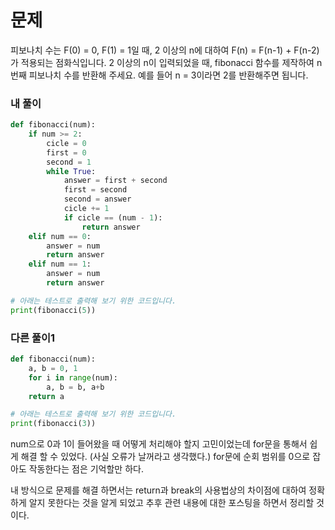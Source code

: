 # 문제
피보나치 수는 F(0) = 0, F(1) = 1일 때, 2 이상의 n에 대하여 
F(n) = F(n-1) + F(n-2) 가 적용되는 점화식입니다. 
2 이상의 n이 입력되었을 때, fibonacci 함수를 제작하여 n번째 피보나치 수를 반환해 주세요. 예를 들어 n = 3이라면 2를 반환해주면 됩니다.

### 내 풀이

```python
def fibonacci(num):
    if num >= 2:
        cicle = 0
        first = 0
        second = 1
        while True:
            answer = first + second
            first = second
            second = answer
            cicle += 1
            if cicle == (num - 1):
                return answer
    elif num == 0:
        answer = num
        return answer
    elif num == 1:
        answer = num
        return answer

# 아래는 테스트로 출력해 보기 위한 코드입니다.
print(fibonacci(5))
```

### 다른 풀이1

```python
def fibonacci(num):
    a, b = 0, 1
    for i in range(num):
        a, b = b, a+b
    return a

# 아래는 테스트로 출력해 보기 위한 코드입니다.
print(fibonacci(3))
```

num으로 0과 1이 들어왔을 때 어떻게 처리해야 할지 고민이었는데 for문을 통해서
쉽게 해결 할 수 있었다. (사실 오류가 날꺼라고 생각했다.) for문에 순회 범위를
0으로 잡아도 작동한다는 점은 기억할만 하다.

내 방식으로 문제를 해결 하면서는 return과 break의 사용법상의 차이점에 대하여 
정확하게 알지 못한다는 것을 알게 되었고 추후 관련 내용에 대한 포스팅을 하면서 
정리할 것 이다.
